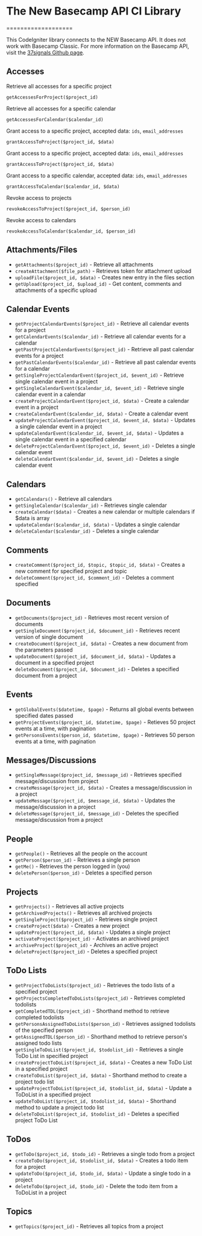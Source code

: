 # The New Basecamp API CI Library
===================

This CodeIgniter library connects to the NEW Basecamp API. It does not work with Basecamp Classic. For more information on the Basecamp API, visit the [37signals Github page](https://github.com/37signals/bcx-api).

Accesses
--------

Retrieve all accesses for a specific project

	getAccessesForProject($project_id)

Retrieve all accesses for a specific calendar

	getAccessesForCalendar($calendar_id)
		
Grant access to a specific project, accepted data: `ids`, `email_addresses`

	grantAccessToProject($project_id, $data)

Grant access to a specific project, accepted data: `ids`, `email_addresses`

	grantAccessToProject($project_id, $data)

Grant access to a specific calendar, accepted data: `ids`, `email_addresses`

	grantAccessToCalendar($calendar_id, $data)

Revoke access to projects

	revokeAccessToProject($project_id, $person_id)

Revoke access to calendars

	revokeAccessToCalendar($calendar_id, $person_id)

Attachments/Files
-----------------

* `getAttachments($project_id)` - Retrieve all attachments
* `createAttachment($file_path)` - Retrieves token for attachment upload
* `uploadFile($project_id, $data)` - Creates new entry in the files section
* `getUpload($project_id, $upload_id)` - Get content, comments and attachments of a specific upload

Calendar Events
---------------

* `getProjectCalendarEvents($project_id)` - Retrieve all calendar events for a project
* `getCalendarEvents($calendar_id)` - Retrieve all calendar events for a calendar
* `getPastProjectCalendarEvents($project_id)` - Retrieve all past calendar events for a project
* `getPastCalendarEvents($calendar_id)` - Retrieve all past calendar events for a calendar
* `getSingleProjectCalendarEvent($project_id, $event_id)` - Retrieve single calendar event in a project
* `getSingleCalendarEvent($calendar_id, $event_id)` - Retrieve single calendar event in a calendar
* `createProjectCalendarEvent($project_id, $data)` - Create a calendar event in a project
* `createCalendarEvent($calendar_id, $data)` - Create a calendar event
* `updateProjectCalendarEvent($project_id, $event_id, $data)` - Updates a single calendar event in a project
* `updateCalendarEvent($calendar_id, $event_id, $data)` - Updates a single calendar event in a specified calendar
* `deleteProjectCalendarEvent($project_id, $event_id)` - Deletes a single calendar event
* `deleteCalendarEvent($calendar_id, $event_id)` - Deletes a single calendar event

Calendars
---------

* `getCalendars()` - Retrieve all calendars
* `getSingleCalendar($calendar_id)` - Retrieves single calendar
* `createCalendar($data)` - Creates a new calendar or multiple calendars if $data is array
* `updateCalendar($calendar_id, $data)` - Updates a single calendar
* `deleteCalendar($calendar_id)` - Deletes a single calendar

Comments
--------

* `createComment($project_id, $topic, $topic_id, $data)` - Creates a new comment for specified project and topic
* `deleteComment($project_id, $comment_id)` - Deletes a comment specified

Documents
---------

* `getDocuments($project_id)` - Retrieves most recent version of documents
* `getSingleDocument($project_id, $document_id)` - Retrieves recent version of single document
* `createDocument($project_id, $data)` - Creates a new document from the parameters passed
* `updateDocument($project_id, $document_id, $data)` - Updates a document in a specified project
* `deleteDocument($project_id, $document_id)` - Deletes a specified document from a project

Events
------

* `getGlobalEvents($datetime, $page)` - Returns all global events between specified dates passed
* `getProjectEvents($project_id, $datetime, $page)` - Retieves 50 project events at a time, with pagination
* `getPersonsEvents($person_id, $datetime, $page)` - Retrieves 50 person events at a time, with pagination

Messages/Discussions
--------------------

* `getSingleMessage($project_id, $message_id)` - Retrieves specified message/discussion from project
* `createMessage($project_id, $data)` - Creates a message/discussion in a project
* `updateMessage($project_id, $message_id, $data)` - Updates the message/discussion in a project
* `deleteMessage($project_id, $message_id)` - Deletes the specified message/discussion from a project

People
------

* `getPeople()` - Retrieves all the people on the account
* `getPerson($person_id)` - Retrieves a single person
* `getMe()` - Retrieves the person logged in (you)
* `deletePerson($person_id)` - Deletes a specified person

Projects
--------

* `getProjects()` - Retrieves all active projects
* `getArchivedProjects()` - Retrieves all archived projects
* `getSingleProject($project_id)` - Retrieves single project
* `createProject($data)` - Creates a new project
* `updateProject($project_id, $data)` - Updates a single project
* `activateProject($project_id)` - Activates an archived project
* `archiveProject($project_id)` - Archives an active project
* `deleteProject($project_id)` - Deletes a specified project

ToDo Lists
----------

* `getProjectToDoLists($project_id)` - Retrieves the todo lists of a specified project
* `getProjectsCompletedToDoLists($project_id)` - Retrieves completed todolists
* `getCompletedTDL($project_id)` - Shorthand method to retrieve completed todolists
* `getPersonsAssignedToDoLists($person_id)` - Retrieves assigned todolists of the specified person
* `getAssignedTDL($person_id)` - Shorthand method to retrieve person's assigned todo lists
* `getSingleToDoList($project_id, $todolist_id)` - Retrieves a single ToDo List in specified project
* `createProjectToDoList($project_id, $data)` - Creates a new ToDo List in a specified project
* `createToDoList($project_id, $data)` - Shorthand method to create a project todo list
* `updateProjectToDoList($project_id, $todolist_id, $data)` - Update a ToDoList in a specified project
* `updateToDoList($project_id, $todolist_id, $data)` - Shorthand method to update a project todo list
* `deleteToDoList($project_id, $todolist_id)` - Deletes a specified project ToDo List

ToDos
-----

* `getToDo($project_id, $todo_id)` - Retrieves a single todo from a project
* `createToDo($project_id, $todolist_id, $data)` - Creates a todo item for a project
* `updateToDo($project_id, $todo_id, $data)` - Update a single todo in a project
* `deleteToDo($project_id, $todo_id)` - Delete the todo item from a ToDoList in a project

Topics
------

* `getTopics($project_id)` - Retrieves all topics from a project